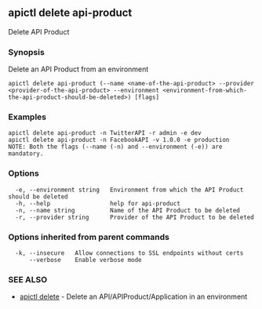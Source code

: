 ## apictl delete api-product

Delete API Product

### Synopsis

Delete an API Product from an environment

```
apictl delete api-product (--name <name-of-the-api-product> --provider <provider-of-the-api-product> --environment <environment-from-which-the-api-product-should-be-deleted>) [flags]
```

### Examples

```
apictl delete api-product -n TwitterAPI -r admin -e dev
apictl delete api-product -n FacebookAPI -v 1.0.0 -e production
NOTE: Both the flags (--name (-n) and --environment (-e)) are mandatory.
```

### Options

```
  -e, --environment string   Environment from which the API Product should be deleted
  -h, --help                 help for api-product
  -n, --name string          Name of the API Product to be deleted
  -r, --provider string      Provider of the API Product to be deleted
```

### Options inherited from parent commands

```
  -k, --insecure   Allow connections to SSL endpoints without certs
      --verbose    Enable verbose mode
```

### SEE ALSO

* [apictl delete](apictl_delete.md)	 - Delete an API/APIProduct/Application in an environment

